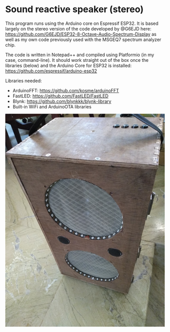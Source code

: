 # Sound reactive speaker (stereo)

This program runs using the Arduino core on Espressif ESP32. It is based largely on the stereo version of the code developed by @G6EJD here: https://github.com/G6EJD/ESP32-8-Octave-Audio-Spectrum-Display as well as my own code previously used with the MSGEQ7 spectrum analyzer chip.

The code is written in Notepad++ and compiled using Platformio (in my case, command-line). It should work straight out of the box once the libraries (below) and the Arduino Core for ESP32 is installed: https://github.com/espressif/arduino-esp32

Libraries needed:

- ArduinoFFT: https://github.com/kosme/arduinoFFT
- FastLED: https://github.com/FastLED/FastLED
- Blynk: https://github.com/blynkkk/blynk-library
- Built-in WiFi and ArduinoOTA libraries

![Speaker front](./img/speaker_front.jpg)